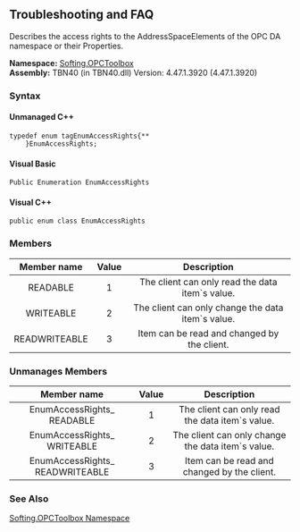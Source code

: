 ## **Troubleshooting and FAQ**

Describes the access rights to the AddressSpaceElements of the OPC DA namespace or their Properties.

**Namespace:** [Softing.OPCToolbox](N_Softing_OPCToolbox.htm)  
**Assembly:** TBN40 (in TBN40.dll) Version: 4.47.1.3920 (4.47.1.3920)

### Syntax

#### Unmanaged C++
```
typedef enum tagEnumAccessRights{**
	}EnumAccessRights;
```

#### Visual Basic
```
Public Enumeration EnumAccessRights
```

#### Visual C++
```
public enum class EnumAccessRights
```

### Members

**Member name**|**Value**|**Description**
:-----:|:-----:|:-----:
READABLE|1|The client can only read the data item`s value.
WRITEABLE|2|The client can only change the data item`s value.
READWRITEABLE|3|Item can be read and changed by the client.

### Unmanages Members
**Member name**|**Value**|**Description**
:-----:|:-----:|:-----:
EnumAccessRights\_ READABLE|1|The client can only read the data item`s value.
EnumAccessRights\_ WRITEABLE|2|The client can only change the data item`s value.
EnumAccessRights\_ READWRITEABLE|3|Item can be read and changed by the client.

### See Also

[Softing.OPCToolbox Namespace](N_Softing_OPCToolbox.htm)